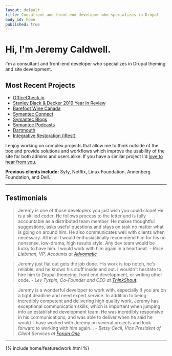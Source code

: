 ```yaml
---
layout: default
title: Consultant and front-end developer who specializes in Drupal
body_id: home
published: true
---
```


<h1>Hi, I'm Jeremy Caldwell.</h1>

<p>I'm a consultant and front-end developer who specializes in Drupal theming and site development.</p>

<h2>Most Recent Projects</h2>
<ul>
  <li><a href="https://www.officecheck.in">OfficeCheck.in</a></li>
  <li><a href="https://www.stanleyblackanddecker.com/who-we-are/2019-year-review">Stanley Black & Decker 2019 Year in Review</a></li>
  <li><a href="https://www.barefootwine.ca">Barefoot Wine Canada</a></li>
  <li><a href="https://www.symantec.com/connect">Symantec Connect</a></li>
  <li><a href="https://www.symantec.com/blogs">Symantec Blogs</a></li>
  <li><a href="https://www.symantec.com/podcasts">Symantec Podcasts</a></li>
  <li><a href="https://home.dartmouth.edu">Dartmouth</a></li>
  <li><a href="https://www.irest.org">Integrative Restoration (iRest)</a></li>
</ul>

I enjoy working on complex projects that allow me to think outside of the box and provide solutions and workflows which improve the usability of the site for both admins and users alike. If you have a similar project I'd [love to hear from you](/contact).

**Previous clients include:** Syfy, Netflix, Linux Foundation, Annenberg Foundation, and Dell.

---

<h2>Testimonials</h2>

<blockquote>Jeremy is one of those developers you just wish you could clone! He is a skilled coder. He follows process to the letter and is fully accountable as a distributed team member. He makes thoughtful suggestions, asks useful questions and stays on task no matter what is going on around him. He also communicates well with clients when necessary. All in all I would enthusiastically recommend him for his no nonsense, low-drama, high results style. Any dev team would be lucky to have him. I would work with him again in a heartbeat.
<cite>- Rose Liebman, VP, Accounts at <a href="https://www.advomatic.com">Advomatic</a></cite>
</blockquote>

<blockquote>Jeremy just flat out gets the job done. His work is top notch, he's reliable, and he knows his stuff inside and out. I wouldn't hesitate to hire him to Drupal themeing, front end development, or writing other code.
<cite>- Lev Tyspin, Co-Founder and CEO at <a href="http://www.thinkshout.org">ThinkShout</a>.</cite>
</blockquote>

<blockquote>
  Jeremy is a wonderful developer to work with, especially if you are on a tight deadline and need expert service. In addition to being incredibly competent and delivering high quality work, Jeremy has exceptional communication skills, which is important when jumping into an established development team. He was incredibly responsive in his communications, and was able to deliver when he said he would. I have worked with Jeremy on several projects and look forward to working with him again...
  <cite>- Betsy Cecil, Vice President of Client Services at <a href="https://forumone.com">Forum One</a></cite>
</blockquote>

---

{% include home/featuredwork.html %}
